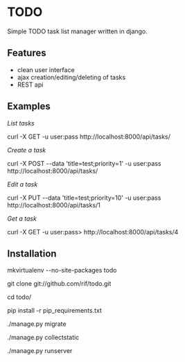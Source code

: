 TODO
=====

Simple TODO task list manager written in django.

Features
----------
- clean user interface
- ajax creation/editing/deleting of tasks
- REST api

Examples
------------
*List tasks*

curl -X GET -u user:pass http://localhost:8000/api/tasks/

*Create a task*

curl -X POST --data 'title=test;priority=1' -u user:pass http://localhost:8000/api/tasks/

*Edit a task*

curl -X PUT --data 'title=test;priority=10' -u user:pass http://localhost:8000/api/tasks/1

*Get a task*

curl -X GET -u user:pass> http://localhost:8000/api/tasks/4

Installation
-------------

mkvirtualenv --no-site-packages todo

git clone git://github.com/rif/todo.git

cd todo/

pip install -r pip_requirements.txt

./manage.py migrate

./manage.py collectstatic

./manage.py runserver

